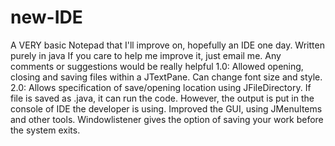 # new-IDE
A VERY basic Notepad that I'll improve on, hopefully an IDE one day. Written purely in java
If you care to help me improve it, just email me. Any comments or suggestions would be really helpful
1.0: Allowed opening, closing and saving files within a JTextPane. Can change font size and style.
2.0: Allows specification of save/opening location using JFileDirectory. If file is saved as .java, it can run the code. 
However, the output is put in the console of IDE the developer is using. Improved the GUI, using JMenuItems and other tools.
Windowlistener gives the option of saving your work before the system exits.
